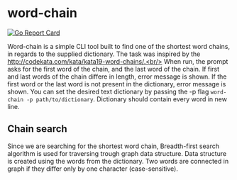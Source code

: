 # word-chain

[![Go Report Card](https://goreportcard.com/badge/github.com/theskch/word-chain)](https://goreportcard.com/report/github.com/theskch/word-chain)

Word-chain is a simple CLI tool built to find one of the shortest word chains, in regards to the supplied dictionary. The task was inspired by the http://codekata.com/kata/kata19-word-chains/.<br/> 
When run, the prompt asks for the first word of the chain, and the last word of the chain.
If first and last words of the chain differe in length, error message is shown. If the first word or the last word is not present in the dictionary, error message is shown. You can set the desired text dictionary by passing the -p flag `word-chain -p path/to/dictionary`. Dictionary should contain every word in new line.

## Chain search
Since we are searching for the shortest word chain, Breadth-first search algorithm is used for traversing trough graph data structure. Data structure is created using the words from the dictionary. Two words are connected in graph if they differ only by one character (case-sensitive).
